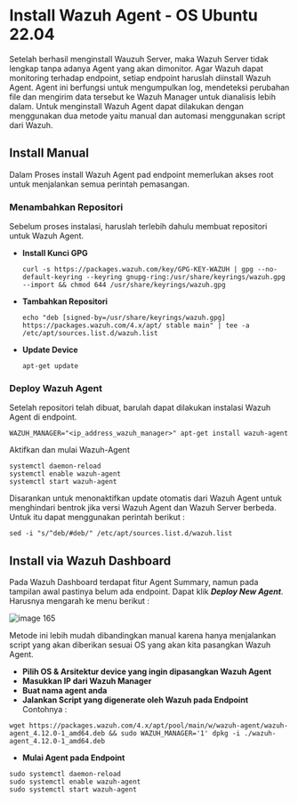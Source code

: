 # Install Wazuh Agent - OS Ubuntu 22.04
Setelah berhasil menginstall Wauzuh Server, maka Wazuh Server tidak lengkap tanpa adanya Agent yang akan dimonitor. Agar Wazuh dapat monitoring terhadap endpoint, setiap endpoint haruslah diinstall Wazuh Agent. Agent ini berfungsi untuk mengumpulkan log, mendeteksi perubahan file dan mengirim data tersebut ke Wazuh Manager untuk dianalisis lebih dalam. Untuk menginstall Wazuh Agent dapat dilakukan dengan menggunakan dua metode yaitu manual dan automasi menggunakan script dari Wazuh.

## Install Manual
Dalam Proses install Wazuh Agent pad endpoint memerlukan akses root untuk menjalankan semua perintah pemasangan. 
### Menambahkan Repositori
Sebelum proses instalasi, haruslah terlebih dahulu membuat repositori untuk Wazuh Agent.
- **Install Kunci GPG**
  ```
  curl -s https://packages.wazuh.com/key/GPG-KEY-WAZUH | gpg --no-default-keyring --keyring gnupg-ring:/usr/share/keyrings/wazuh.gpg --import && chmod 644 /usr/share/keyrings/wazuh.gpg
  ```
- **Tambahkan Repositori**
  ```
  echo "deb [signed-by=/usr/share/keyrings/wazuh.gpg] https://packages.wazuh.com/4.x/apt/ stable main" | tee -a /etc/apt/sources.list.d/wazuh.list
  ```
- **Update Device**
  ```
  apt-get update
  ```
### Deploy Wazuh Agent 
Setelah repositori telah dibuat, barulah dapat dilakukan instalasi Wazuh Agent di endpoint.
```
WAZUH_MANAGER="<ip_address_wazuh_manager>" apt-get install wazuh-agent
```
Aktifkan dan mulai Wazuh-Agent
```
systemctl daemon-reload
systemctl enable wazuh-agent
systemctl start wazuh-agent
```
Disarankan untuk menonaktifkan update otomatis dari Wazuh Agent untuk menghindari bentrok jika versi Wazuh Agent dan Wazuh Server berbeda. Untuk itu dapat menggunakan perintah berikut :
```
sed -i "s/^deb/#deb/" /etc/apt/sources.list.d/wazuh.list
```

## Install via Wazuh Dashboard
Pada Wazuh Dashboard terdapat fitur Agent Summary, namun pada tampilan awal pastinya belum ada endpoint. Dapat klik **_Deploy New Agent_**. Harusnya mengarah ke menu berikut :

![image 165](https://github.com/user-attachments/assets/caeca90f-190e-4a6c-9f27-d8af319684b8)

Metode ini lebih mudah dibandingkan manual karena hanya menjalankan script yang akan diberikan sesuai OS yang akan kita pasangkan Wazuh Agent. 
- **Pilih OS & Arsitektur device yang ingin dipasangkan Wazuh Agent**
- **Masukkan IP dari Wazuh Manager**
- **Buat nama agent anda**
- **Jalankan Script yang digenerate oleh Wazuh pada Endpoint**
Contohnya :
```
wget https://packages.wazuh.com/4.x/apt/pool/main/w/wazuh-agent/wazuh-agent_4.12.0-1_amd64.deb && sudo WAZUH_MANAGER='1' dpkg -i ./wazuh-agent_4.12.0-1_amd64.deb
```
- **Mulai Agent pada Endpoint**
```
sudo systemctl daemon-reload
sudo systemctl enable wazuh-agent
sudo systemctl start wazuh-agent
```



